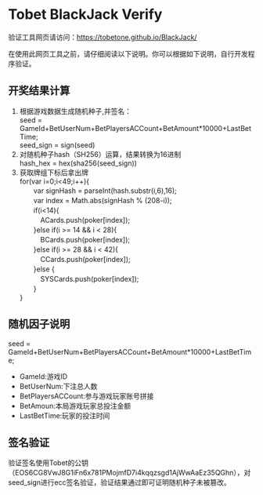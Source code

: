 # Tobet BlackJack Verify

验证工具网页请访问：https://tobetone.github.io/BlackJack/

在使用此网页工具之前，请仔细阅读以下说明。你可以根据如下说明，自行开发程序验证。
## 开奖结果计算
  1. 根据游戏数据生成随机种子,并签名：<br>
    seed = GameId+BetUserNum+BetPlayersACCount+BetAmount*10000+LastBetTime;<br>
    seed_sign = sign(seed)<br>
  2. 对随机种子hash（SH256）运算，结果转换为16进制<br>
    hash_hex = hex(sha256(seed_sign))<br>
  3. 获取牌组下标后拿出牌<br>
    for(var i=0;i<49;i++){<br>
    　　var signHash = parseInt(hash.substr(i,6),16);<br>
    　　var index = Math.abs(signHash % (208-i));<br>
     　　if(i<14){<br>
        　　　ACards.push(poker[index]);<br>
     　　}else if(i >= 14 && i < 28){<br>
        　　　BCards.push(poker[index]);<br>
     　　}else if(i >= 28 && i < 42){<br>
        　　　CCards.push(poker[index]);<br>
     　　}else {<br>
         　　　SYSCards.push(poker[index]);<br>
     　　}<br>
    }


## 随机因子说明
   seed = GameId+BetUserNum+BetPlayersACCount+BetAmount*10000+LastBetTime;
*  GameId:游戏ID
*  BetUserNum:下注总人数
*  BetPlayersACCount:参与游戏玩家账号拼接
*  BetAmoun:本局游戏玩家总投注金额
*  LastBetTime:玩家的投注时间
## 签名验证
   验证签名使用Tobet的公钥（EOS6CG8VwJ8G1iFn6x781PMojmfD7i4kqqzsgd1AjWwAaEz35QGhn），对seed_sign进行ecc签名验证，验证结果通过即可证明随机种子未被篡改。
